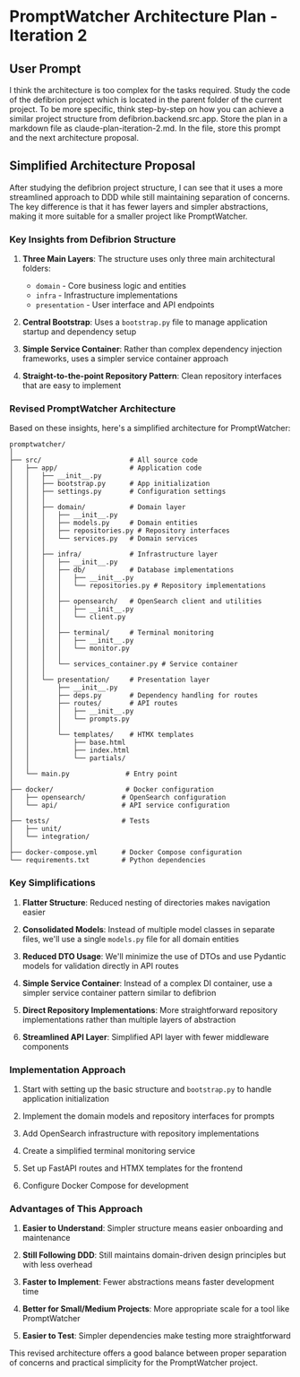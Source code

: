 # PromptWatcher Architecture Plan - Iteration 2

## User Prompt
I think the architecture is too complex for the tasks required. Study the code of the defibrion project which is located in the parent folder of the current project. To be more specific, think step-by-step on how you can achieve a similar project structure from defibrion.backend.src.app. Store the plan in a markdown file as claude-plan-iteration-2.md. In the file, store this prompt and the next architecture proposal.

## Simplified Architecture Proposal

After studying the defibrion project structure, I can see that it uses a more streamlined approach to DDD while still maintaining separation of concerns. The key difference is that it has fewer layers and simpler abstractions, making it more suitable for a smaller project like PromptWatcher.

### Key Insights from Defibrion Structure

1. **Three Main Layers**: The structure uses only three main architectural folders:
   - `domain` - Core business logic and entities
   - `infra` - Infrastructure implementations
   - `presentation` - User interface and API endpoints

2. **Central Bootstrap**: Uses a `bootstrap.py` file to manage application startup and dependency setup

3. **Simple Service Container**: Rather than complex dependency injection frameworks, uses a simpler service container approach

4. **Straight-to-the-point Repository Pattern**: Clean repository interfaces that are easy to implement

### Revised PromptWatcher Architecture

Based on these insights, here's a simplified architecture for PromptWatcher:

```
promptwatcher/
│
├── src/                      # All source code
│   ├── app/                  # Application code
│   │   ├── __init__.py
│   │   ├── bootstrap.py      # App initialization
│   │   ├── settings.py       # Configuration settings
│   │   │
│   │   ├── domain/           # Domain layer
│   │   │   ├── __init__.py
│   │   │   ├── models.py     # Domain entities
│   │   │   ├── repositories.py # Repository interfaces
│   │   │   └── services.py   # Domain services
│   │   │
│   │   ├── infra/            # Infrastructure layer
│   │   │   ├── __init__.py
│   │   │   ├── db/           # Database implementations
│   │   │   │   ├── __init__.py
│   │   │   │   └── repositories.py # Repository implementations
│   │   │   │
│   │   │   ├── opensearch/   # OpenSearch client and utilities
│   │   │   │   ├── __init__.py
│   │   │   │   └── client.py
│   │   │   │
│   │   │   ├── terminal/     # Terminal monitoring
│   │   │   │   ├── __init__.py
│   │   │   │   └── monitor.py
│   │   │   │
│   │   │   └── services_container.py # Service container
│   │   │
│   │   └── presentation/     # Presentation layer
│   │       ├── __init__.py
│   │       ├── deps.py       # Dependency handling for routes
│   │       ├── routes/       # API routes
│   │       │   ├── __init__.py
│   │       │   └── prompts.py
│   │       │
│   │       └── templates/    # HTMX templates
│   │           ├── base.html
│   │           ├── index.html
│   │           └── partials/
│   │
│   └── main.py              # Entry point
│
├── docker/                  # Docker configuration
│   ├── opensearch/         # OpenSearch configuration
│   └── api/                # API service configuration
│
├── tests/                  # Tests
│   ├── unit/
│   └── integration/
│
├── docker-compose.yml      # Docker Compose configuration
└── requirements.txt        # Python dependencies
```

### Key Simplifications

1. **Flatter Structure**: Reduced nesting of directories makes navigation easier
   
2. **Consolidated Models**: Instead of multiple model classes in separate files, we'll use a single `models.py` file for all domain entities
   
3. **Reduced DTO Usage**: We'll minimize the use of DTOs and use Pydantic models for validation directly in API routes
   
4. **Simple Service Container**: Instead of a complex DI container, use a simpler service container pattern similar to defibrion
   
5. **Direct Repository Implementations**: More straightforward repository implementations rather than multiple layers of abstraction
   
6. **Streamlined API Layer**: Simplified API layer with fewer middleware components

### Implementation Approach

1. Start with setting up the basic structure and `bootstrap.py` to handle application initialization

2. Implement the domain models and repository interfaces for prompts

3. Add OpenSearch infrastructure with repository implementations

4. Create a simplified terminal monitoring service

5. Set up FastAPI routes and HTMX templates for the frontend

6. Configure Docker Compose for development

### Advantages of This Approach

1. **Easier to Understand**: Simpler structure means easier onboarding and maintenance
  
2. **Still Following DDD**: Still maintains domain-driven design principles but with less overhead
   
3. **Faster to Implement**: Fewer abstractions means faster development time
   
4. **Better for Small/Medium Projects**: More appropriate scale for a tool like PromptWatcher
   
5. **Easier to Test**: Simpler dependencies make testing more straightforward

This revised architecture offers a good balance between proper separation of concerns and practical simplicity for the PromptWatcher project.